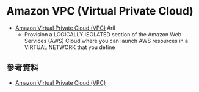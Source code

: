 # Amazon VPC (Virtual Private Cloud)

  - [Amazon Virtual Private Cloud (VPC)](https://aws.amazon.com/vpc/) #ril
      - Provision a LOGICALLY ISOLATED section of the Amazon Web Services (AWS) Cloud where you can launch AWS resources in a VIRTUAL NETWORK that you define

## 參考資料

 - [Amazon Virtual Private Cloud (VPC)](https://aws.amazon.com/vpc/)
